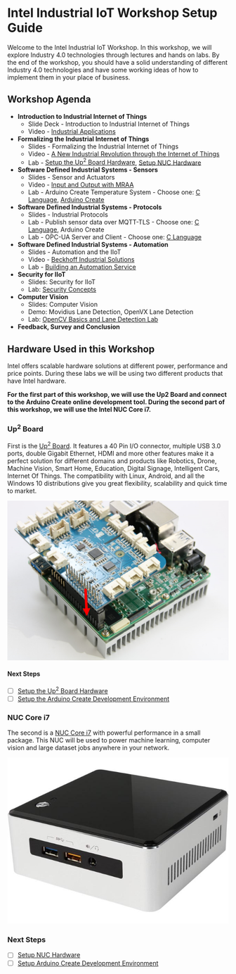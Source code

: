 # Intel Industrial IoT Workshop Setup Guide
Welcome to the Intel Industrial IoT Workshop. In this workshop, we will explore Industry 4.0 technologies through lectures and hands on labs. By the end of the workshop, you should have a solid understanding of different Industry 4.0 technologies and have some working ideas of how to implement them in your place of business.

## Workshop Agenda
* **Introduction to Industrial Internet of Things**
  - Slide Deck - Introduction to Industrial Internet of Things
  - Video - [Industrial Applications](https://www.intel.com/content/www/us/en/industrial-automation/overview.html)
* **Formalizing the Industrial Internet of Things**
  - Slides - Formalizing the Industrial Internet of Things
  - Video - [A New Industrial Revolution through the Internet of Things](https://www.intel.com/content/www/us/en/industrial-automation/industrial-vision-video.html)
  - Lab - [Setup the Up<sup>2</sup> Board Hardware](./setup-hardware-up2.md), [Setup NUC Hardware](./setup-hardware-nuci7.md)
* **Software Defined Industrial Systems - Sensors**
  - Slides - Sensor and Actuators
  - Video - [Input and Output with MRAA](https://www.youtube.com/watch?v=hY4HudLuvEM)
  - Lab - Arduino Create Temperature System - Choose one: [C Language](https://github.com/SSG-DRD-IOT/lab-sensors-c), [Arduino Create](https://github.com/SSG-DRD-IOT/lab-sensors-arduino)
* **Software Defined Industrial Systems - Protocols**
  - Slides - Industrial Protocols
  - Lab - Publish sensor data over MQTT-TLS - Choose one: [C Language](https://github.com/SSG-DRD-IOT/lab-protocols-mqtt-c), Arduino Create
  - Lab - OPC-UA Server and Client -  Choose one: [C Language](https://github.com/SSG-DRD-IOT/lab-sensors-opc-ua)
* **Software Defined Industrial Systems - Automation**
  - Slides - Automation and the IIoT
  - Video - [Beckhoff Industrial Solutions](https://www.intel.com/content/www/us/en/industrial-automation/products-and-solutions/intel-beckhoff-industrial-solutions-video.html)
  - Lab - [Building an Automation Service](https://github.com/SSG-DRD-IOT/lab-iot-automation)
* **Security for IIoT**
  - Slides: Security for IIoT
  - Lab: [Security Concepts](https://github.com/SSG-DRD-IOT/lab-nuc-security)
* **Computer Vision**
  - Slides: Computer Vision
  - Demo: Movidius Lane Detection, OpenVX Lane Detection
  - Lab: [OpenCV Basics and Lane Detection Lab](https://github.com/SSG-DRD-IOT/lab-opencv-examples)
* **Feedback, Survey and Conclusion**

## Hardware Used in this Workshop
Intel offers scalable hardware solutions at different power, performance and price points. During these labs we will be using two different products that have Intel hardware.

**For the first part of this workshop, we will use the Up2 Board and connect to the Arduino Create online development tool. During the second part of this workshop, we will use the Intel NUC Core i7.**

### Up<sup>2</sup> Board
First is the [Up<sup>2</sup> Board](http://www.up-board.org/upsquared/). It features a 40 Pin I/O connector, multiple USB 3.0 ports, double Gigabit Ethernet, HDMI and more other features make it a perfect solution for different domains and products like Robotics, Drone, Machine Vision, Smart Home, Education, Digital Signage, Intelligent Cars, Internet Of Things. The compatibility with Linux, Android, and all the Windows 10 distributions give you great flexibility, scalability and quick time to market.

![](images/up2/2.png)

#### Next Steps
- [ ] [Setup the Up<sup>2</sup> Board Hardware](./setup-hardware-up2.md)
- [ ] [Setup the Arduino Create Development Environment](./setup-arduino-up2.md)

### NUC Core i7
 The second is a [NUC Core i7](https://www.intel.com/content/www/us/en/products/boards-kits/nuc/kits/nuc5i5ryh.html) with powerful performance in a small package. This NUC will be used to power machine learning, computer vision and large dataset jobs anywhere in your network.

![](./images/nuci7/nuc.jpg)

 ### Next Steps
 - [ ] [Setup NUC Hardware](./setup-hardware-nuci7.md)
 - [ ] [Setup Arduino Create Development Environment](./setup-arduino-nuci7.md)
